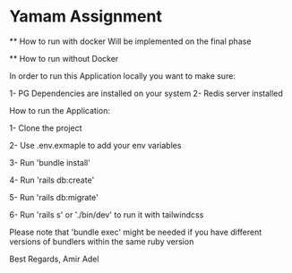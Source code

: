 # Yamam Assignment

** How to run with docker
Will be implemented on the final phase


** How to run without Docker

In order to run this Application locally you want to make sure:

1- PG Dependencies are installed on your system
2- Redis server installed

How to run the Application:

1- Clone the project

2- Use .env.exmaple to add your env variables

3- Run 'bundle install'

4- Run 'rails db:create'

5- Run 'rails db:migrate'

6- Run 'rails s' or './bin/dev' to run it with tailwindcss

Please note that 'bundle exec' might be needed if you have different versions of bundlers within the same ruby version

Best Regards,
Amir Adel
